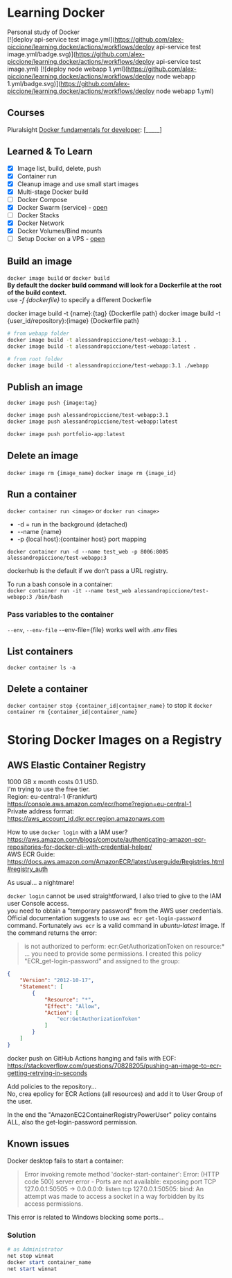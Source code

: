 # Learning Docker

Personal study of Docker  
[![deploy api-service test image.yml](https://github.com/alex-piccione/learning.docker/actions/workflows/deploy api-service test image.yml/badge.svg)](https://github.com/alex-piccione/learning.docker/actions/workflows/deploy api-service test image.yml)
[![deploy node webapp 1.yml](https://github.com/alex-piccione/learning.docker/actions/workflows/deploy node webapp 1.yml/badge.svg)](https://github.com/alex-piccione/learning.docker/actions/workflows/deploy node webapp 1.yml)

## Courses

Pluralsight [Docker fundamentals for developer](https://app.pluralsight.com/paths/skill/docker-fundamentals-for-developers): [_____]

## Learned & To Learn

- [X] Image list, build, delete, push
- [X] Container run
- [X] Cleanup image and use small start images
- [X] Multi-stage Docker build
- [ ] Docker Compose
- [X] Docker Swarm (service) - [open](Readme%20Swarm.md)
- [ ] Docker Stacks
- [X] Docker Network
- [X] Docker Volumes/Bind mounts
- [ ] Setup Docker on a VPS - [open](Readme%20VPS.md)

## Build an image

``docker image build`` or ``docker build``  
**By default the docker build command will look for a Dockerfile at the root of the build context.**  
use _-f {dockerfile}_ to specify a different Dockerfile

docker image build -t {name}:{tag} {Dockerfile path}
docker image build -t {user_id/repository}:{image} {Dockerfile path}

```bash
# from webapp folder
docker image build -t alessandropiccione/test-webapp:3.1 .
docker image build -t alessandropiccione/test-webapp:latest .

# from root folder
docker image build -t alessandropiccione/test-webapp:3.1 ./webapp
```

## Publish an image

``docker image push {image:tag}``

```bash
docker image push alessandropiccione/test-webapp:3.1
docker image push alessandropiccione/test-webapp:latest

docker image push portfolio-app:latest
```

## Delete an image

``docker image rm {image_name}``
``docker image rm {image_id}``

## Run a container

``docker container run <image>`` or ``docker run <image>``

- -d = run in the background (detached)
- --name {name}
- -p {local host}:{container host} port mapping

``docker container run -d --name test_web -p 8006:8005 alessandropiccione/test-webapp:3``

dockerhub is the default if we don't pass a URL registry.  

To run a bash console in a container:  
``docker container run -it --name test_web alessandropiccione/test-webapp:3 /bin/bash``

### Pass variables to the container

``--env``, ``--env-file``
--env-file={file} works well with _.env_ files

## List containers

``docker container ls -a``

## Delete a container

``docker container stop {container_id|container_name}`` to stop it
``docker container rm {container_id|container_name}``


# Storing Docker Images on a Registry

## AWS Elastic Container Registry
1000 GB x month costs 0.1 USD.  
I'm trying to use the free tier.  
Region: eu-central-1 (Frankfurt)  
https://console.aws.amazon.com/ecr/home?region=eu-central-1  
Private address format: https://aws_account_id.dkr.ecr.region.amazonaws.com  

How to use ``docker login`` with a IAM user?  
https://aws.amazon.com/blogs/compute/authenticating-amazon-ecr-repositories-for-docker-cli-with-credential-helper/  
AWS ECR Guide: https://docs.aws.amazon.com/AmazonECR/latest/userguide/Registries.html#registry_auth

As usual... a nightmare!  

``docker login`` cannot be used straightforward, I also tried to give to the IAM user Console access.  
you need to obtain a "temporary password" from the AWS user credentials.  
Official documentation suggests to use ``aws ecr get-login-password`` command.
Fortunately ``aws ecr`` is a valid command in _ubuntu-latest_ image. 
If the command returns the error: 
> is not authorized to perform: ecr:GetAuthorizationToken on resource:* ...
you need to provide some permissions. 
I created this policy "ECR_get-login-password" and assigned to the group:
```json
{
    "Version": "2012-10-17",
    "Statement": [
        {
            "Resource": "*",
            "Effect": "Allow",
            "Action": [
                "ecr:GetAuthorizationToken"
            ]
        }
    ]
}
```

docker push on GitHub Actions hanging and fails with EOF:  
https://stackoverflow.com/questions/70828205/pushing-an-image-to-ecr-getting-retrying-in-seconds  

Add policies to the repository...  
No, crea epolicy for ECR Actions (all resources) and add it to User Group of the user.  


In the end the "AmazonEC2ContainerRegistryPowerUser" policy contains ALL, also the get-login-password permission.


## Known issues

Docker desktop fails to start a container:  
> Error invoking remote method 'docker-start-container': Error: (HTTP code 500) server error - Ports are not available: exposing port TCP 127.0.0.1:50505 -> 0.0.0.0:0: listen tcp 127.0.0.1:50505: bind: An attempt was made to access a socket in a way forbidden by its access permissions.
  
This error is related to Windows blocking some ports...  

### Solution
```powershell
# as Administrator
net stop winnat
docker start container_name
net start winnat
```
